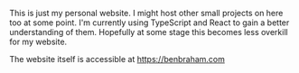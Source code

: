 This is just my personal website. I might host other small projects on here too at some point. I'm currently using TypeScript and React to gain a better understanding of them. Hopefully at some stage this becomes less overkill for my website.

The website itself is accessible at https://benbraham.com
